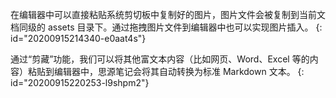 在编辑器中可以直接粘贴系统剪切板中复制好的图片，图片文件会被复制到当前文档同级的 assets 目录下。通过拖拽图片文件到编辑器中也可以实现图片插入。
{: id="20200915214340-e0aat4s"}

通过“剪藏”功能，我们可以将其他富文本内容（比如网页、Word、Excel 等的内容）粘贴到编辑器中，思源笔记会将其自动转换为标准 Markdown 文本。
{: id="20200915220253-l9shpm2"}

